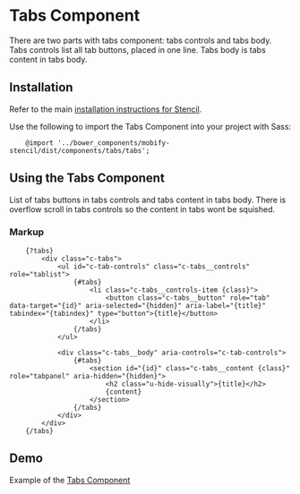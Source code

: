 # Tabs Component

There are two parts with tabs component: tabs controls and tabs body.
Tabs controls list all tab buttons, placed in one line. Tabs body is tabs
content in tabs body.


## Installation

Refer to the main [installation instructions for Stencil](https://github.com/mobify/stencil#installation).

Use the following to import the Tabs Component into your project with Sass:

```
    @import '../bower_components/mobify-stencil/dist/components/tabs/tabs';
```


## Using the Tabs Component

List of tabs buttons in tabs controls and tabs content in tabs body. There is overflow
scroll in tabs controls so the content in tabs wont be squished.


### Markup

```
    {?tabs}
        <div class="c-tabs">
            <ul id="c-tab-controls" class="c-tabs__controls" role="tablist">
                {#tabs}
                    <li class="c-tabs__controls-item {class}">
                        <button class="c-tabs__button" role="tab" data-target="{id}" aria-selected="{hidden}" aria-label="{title}" tabindex="{tabindex}" type="button">{title}</button>
                    </li>
                {/tabs}
            </ul>

            <div class="c-tabs__body" aria-controls="c-tab-controls">
                {#tabs}
                    <section id="{id}" class="c-tabs__content {class}" role="tabpanel" aria-hidden="{hidden}">
                        <h2 class="u-hide-visually">{title}</h2>
                        {content}
                    </section>
                {/tabs}
            </div>
        </div>
    {/tabs}
```


## Demo

Example of the [Tabs Component](https://mobify.github.io/stencil/visual/components/tabs/index.html)
